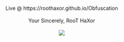 <p align="center"><br>
<a> Live @ https://roothaxor.github.io/Obfuscation</a><br><br>
<a> Your Sincerely, RooT HaXor</a><br><br>
<img src="http://1.media.collegehumor.cvcdn.com/44/21/0116b382d4c48794f67b77748f7470a9.gif">
